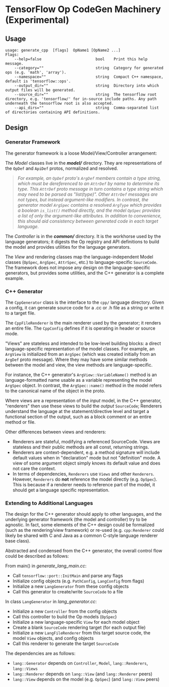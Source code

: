 # TensorFlow Op CodeGen Machinery (Experimental)

## Usage

```
usage: generate_cpp  [flags]  OpName1 [OpName2 ...]
Flags:
    --help=false                        bool    Print this help message.
    --category=""                       string  Category for generated ops (e.g. 'math', 'array').
    --namespace=""                      string  Compact C++ namespace, default is 'tensorflow::ops'.
    --output_dir=""                     string  Directory into which output files will be generated.
    --source_dir=""                     string  The tensorflow root directory, e.g. 'tensorflow/' for in-source include paths. Any path underneath the tensorflow root is also accepted.
    --api_dirs=""                       string  Comma-separated list of directories containing API definitions.
```

## Design

### Generator Framework

The generator framework is a loose Model/View/Controller arrangement:

The *Model* classes live in the ***model/*** directory. They are representations
of the `OpDef` and `ApiDef` protos, normalized and resolved.

> _For example, an `OpDef` proto's `ArgDef` members contain a type string, which
> must be dereferenced to an `AttrDef` by name to determine its type. This
> `AttrDef` proto message in turn contains a type string which may need to be
> parsed as "list(type)". Other `AttrDef` messages are not types, but instead
> argument-like modifiers. In contrast, the generator model `ArgSpec` contains a
> resolved `ArgType` which provides a boolean `is_list()` method directly, and
> the model `OpSpec` provides a list of only the argument-like attributes. In
> addition to convenience, this should aid consistency between generated code in
> each target language._

The *Controller* is in the ***common/*** directory. It is the workhorse used by
the language generators; it digests the Op registry and API definitions to build
the model and provides utilities for the language generators.

The *View* and rendering classes map the language-independent Model classes
(`OpSpec`, `ArgSpec`, `AttrSpec`, etc.) to language-specific `SourceCode`. The
framework does not impose any design on the language-specific generators, but
provides some utilities, and the C++ generator is a complete example.

### C++ Generator

The `CppGenerator` class is the interface to the `cpp/` language directory.
Given a config, it can generate source code for a .cc or .h file as a string or
write it to a target file.

The `CppFileRenderer` is the main renderer used by the generator; it renders an
entire file. The `CppConfig` defines if it is operating in header or source
mode.

"Views" are stateless and intended to be low-level building blocks: a direct
language-specific representation of the model classes. For example, an `ArgView`
is initialized from an `ArgSpec` (which was created initially from an `ArgDef`
proto message). Where they may have some similar methods between the model and
view, the view methods are language-specific.

For instance, the C++ generator's `ArgView::VariableName()` method is an
language-formatted name usable as a variable representing the model `ArgSpec`
object. In contrast, the `ArgSpec::name()` method in the model refers to the
canonical name of the object in the proto.

Where views are a representation of the *input* model, in the C++ generator,
"renderers" then use these views to build the *output* `SourceCode`; Renderers
understand the language at the statement/directive level and target a functional
section of the output, such as a block comment or an entire method or file.

Other differences between views and renderers:

*   Renderers are stateful, modifying a referenced SourceCode. Views are
    stateless and their public methods are all const, returning strings.
*   Renderers are context-dependent, e.g. a method signature will include
    default values when in "declaration" mode but not "definition" mode. A view
    of some argument object simply knows its default value and does not care the
    context.
*   In terms of dependencies, `Renderers` use `Views` and other `Renderers`.
    However, `Renderers` do **not** reference the model directly (e.g.
    `OpSpec`). This is because if a renderer needs to reference part of the
    model, it should get a language specific representation.

### Extending to Additional Languages

The design for the C++ generator should apply to other languages, and the
underlying generator framework (the model and controller) try to be agnostic. In
fact, some elements of the C++ design could be formalized (such as the
rendering/view framework) or re-used (e.g. `cpp:Renderer` could likely be shared
with C and Java as a common C-style language renderer base class).

Abstracted and condensed from the C++ generator, the overall control flow could
be described as follows:

From main() in *generate_lang_main.cc*:

*   Call `tensorflow::port::InitMain` and parse any flags
*   Initialize config objects (e.g. `PathConfig`, `LangConfig` from flags)
*   Initialize a new `LangGenerator` from these config objects
*   Call this generator to create/write `SourceCode` to a file

In class `LangGenerator` in *lang_generator.cc*:

*   Initialize a new `Controller` from the config objects
*   Call this controller to build the Op models (`OpSpec`)
*   Initialize a new language-specific `View` for each model object
*   Create a blank `SourceCode` rendering target (for each output file)
*   Initialize a new `LangFileRenderer` from this target source code, the model
    `View` objects, and config objects
*   Call this renderer to generate the target `SourceCode`

The dependencies are as follows:

*   `lang::Generator` depends on `Controller`, `Model`, `lang::Renderers`,
    `lang::Views`
*   `lang::Renderer` depends on `lang::View` (and `lang::Renderer` peers)
*   `lang::View` depends on the model (e.g. `OpSpec`) (and `lang::View` peers)
